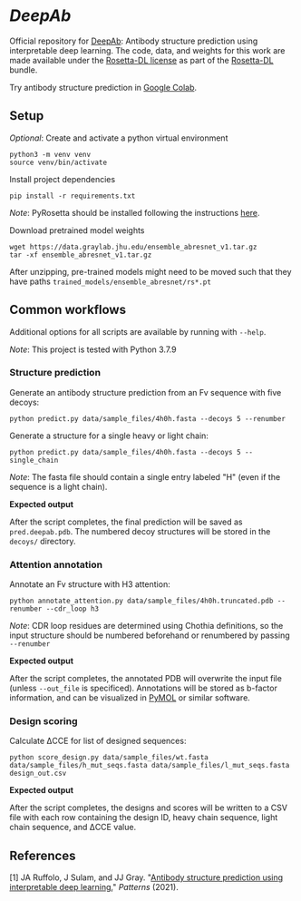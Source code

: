 # _DeepAb_
Official repository for [DeepAb](https://www.sciencedirect.com/science/article/pii/S2666389921002804): Antibody structure prediction using interpretable deep learning.  The code, data, and weights for this work are made available under the [Rosetta-DL license](LICENSE.md) as part of the [Rosetta-DL](https://github.com/RosettaCommons/Rosetta-DL) bundle.

Try antibody structure prediction in [Google Colab](https://colab.research.google.com/github/RosettaCommons/DeepAb/blob/structure-prediction-notebook/DeepAb.ipynb).

## Setup

_Optional_: Create and activate a python virtual environment
```
python3 -m venv venv
source venv/bin/activate
```
Install project dependencies
```
pip install -r requirements.txt
```

_Note_: PyRosetta should be installed following the instructions [here](http://pyrosetta.org/downloads).

Download pretrained model weights
```
wget https://data.graylab.jhu.edu/ensemble_abresnet_v1.tar.gz
tar -xf ensemble_abresnet_v1.tar.gz
```
After unzipping, pre-trained models might need to be moved such that they have paths `trained_models/ensemble_abresnet/rs*.pt`

## Common workflows

Additional options for all scripts are available by running with `--help`.

_Note_: This project is tested with Python 3.7.9


### Structure prediction
Generate an antibody structure prediction from an Fv sequence with five decoys:
```
python predict.py data/sample_files/4h0h.fasta --decoys 5 --renumber
```
Generate a structure for a single heavy or light chain:
```
python predict.py data/sample_files/4h0h.fasta --decoys 5 --single_chain
```
_Note_: The fasta file should contain a single entry labeled "H" (even if the sequence is a light chain).

**Expected output**

After the script completes, the final prediction will be saved as `pred.deepab.pdb`.  The numbered decoy structures will be stored in the `decoys/` directory.


### Attention annotation
Annotate an Fv structure with H3 attention:
```
python annotate_attention.py data/sample_files/4h0h.truncated.pdb --renumber --cdr_loop h3
```
_Note_: CDR loop residues are determined using Chothia definitions, so the input structure should be numbered beforehand or renumbered by passing `--renumber`

**Expected output**

After the script completes, the annotated PDB will overwrite the input file (unless `--out_file` is specificed).  Annotations will be stored as b-factor information, and can be visualized in [PyMOL](https://pymol.org/2/) or similar software.

### Design scoring
Calculate ΔCCE for list of designed sequences:
```
python score_design.py data/sample_files/wt.fasta data/sample_files/h_mut_seqs.fasta data/sample_files/l_mut_seqs.fasta design_out.csv
```

**Expected output**

After the script completes, the designs and scores will be written to a CSV file with each row containing the design ID, heavy chain sequence, light chain sequence, and  ΔCCE value.

## References
[1] JA Ruffolo, J Sulam, and JJ Gray. "[Antibody structure prediction using interpretable deep learning.](https://www.sciencedirect.com/science/article/pii/S2666389921002804)" _Patterns_ (2021).
